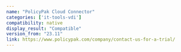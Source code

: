 ```yaml
---
name: "PolicyPak Cloud Connector"
categories: ['it-tools-vdi']
compatibility: native
display_result: "Compatible"
version_from: "23.11"
link: https://www.policypak.com/company/contact-us-for-a-trial/
---
```

